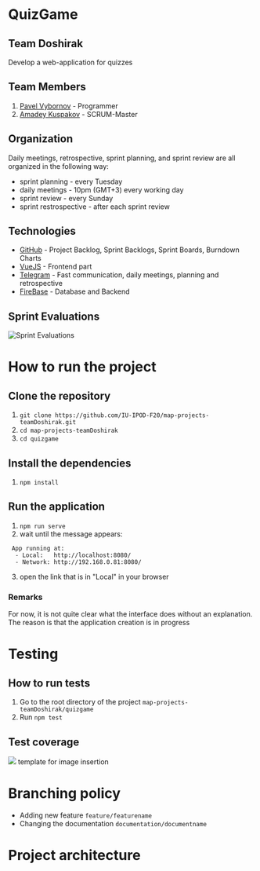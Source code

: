 # QuizGame
## Team Doshirak
Develop a web-application for quizzes

## Team Members
1. [Pavel Vybornov](https://github.com/pavvyb) - Programmer
2. [Amadey Kuspakov](https://github.com/) - SCRUM-Master

## Organization
Daily meetings, retrospective, sprint planning, and sprint review are all organized in the following way:
- sprint planning - every Tuesday
- daily meetings - 10pm (GMT+3) every working day
- sprint review - every Sunday
- sprint restrospective - after each sprint review

## Technologies
* [GitHub](https://github.com/IU-IPOD-F20/map-projects-teamDoshirak) - Project Backlog, Sprint Backlogs, Sprint Boards, Burndown Charts
* [VueJS](https://vuejs.org) - Frontend part
* [Telegram](https://web.telegram.org/#/login) - Fast communication, daily meetings, planning and retrospective
* [FireBase](firebase.google.com) - Database and Backend

## Sprint Evaluations

![Sprint Evaluations](https://docs.google.com/spreadsheets/d/e/2PACX-1vTXIhfQzTkLutk3Wp2zWwAcCXQe7GZCZGWMZHp4nMPAgInjsxWohwH5hxwd4N9iyATx-H-QBAiTGWlj/pubchart?oid=821744637&amp;format=image)

# How to run the project

## Clone the repository

1. `git clone https://github.com/IU-IPOD-F20/map-projects-teamDoshirak.git`
2. `cd map-projects-teamDoshirak`
3. `cd quizgame`

## Install the dependencies

1. `npm install`

## Run the application
1. `npm run serve`
2. wait until the message appears:
```
 App running at:
  - Local:   http://localhost:8080/
  - Network: http://192.168.0.81:8080/
```
3. open the link that is in "Local" in your browser

### Remarks
For now, it is not quite clear what the interface does without an explanation. The reason is that the application creation is in progress

# Testing
## How to run tests
1. Go to the root directory of the project
`map-projects-teamDoshirak/quizgame`
1. Run 
`npm test`

## Test coverage
![](images/filename.png) template for image insertion

# Branching policy
- Adding new feature
`feature/featurename`
- Changing the documentation
`documentation/documentname`

# Project architecture

